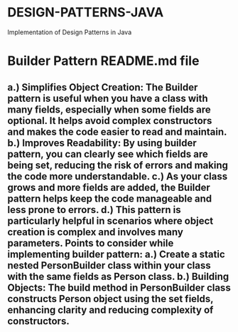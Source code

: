 # DESIGN-PATTERNS-JAVA
Implementation of Design Patterns in Java

# Builder Pattern README.md file
a.) Simplifies Object Creation: The Builder pattern is useful when you have a class with many fields,
especially when some fields are optional. It helps avoid complex constructors and makes the code 
easier to read and maintain.
b.) Improves Readability: By using builder pattern, you can clearly see which fields are being set, 
reducing the risk of errors and making the code more understandable.
c.) As your class grows and more fields are added, the Builder pattern helps keep the code manageable
and less prone to errors.
d.) This pattern is particularly helpful in scenarios where object creation is complex and involves
many parameters.
Points to consider while implementing builder pattern:
a.) Create a static nested PersonBuilder class within your class with the same fields as Person class. 
b.) Building Objects: The build method in PersonBuilder class constructs Person object using the set fields,
enhancing clarity and reducing complexity of constructors.
----------------------------------------------------------------------

